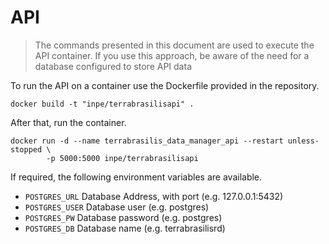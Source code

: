 # API

> The commands presented in this document are used to execute the API container. If you use this approach, be aware of the need for a database configured to store API data

To run the API on a container use the Dockerfile provided in the repository.

```
docker build -t "inpe/terrabrasilisapi" .
```

After that, run the container.

```
docker run -d --name terrabrasilis_data_manager_api --restart unless-stopped \
        -p 5000:5000 inpe/terrabrasilisapi
```

If required, the following environment variables are available.

* `POSTGRES_URL` Database Address, with port (e.g. 127.0.0.1:5432)
* `POSTGRES_USER`  Database user (e.g. postgres)
* `POSTGRES_PW` Database password (e.g. postgres)
* `POSTGRES_DB` Database name (e.g. terrabrasilisrd)

